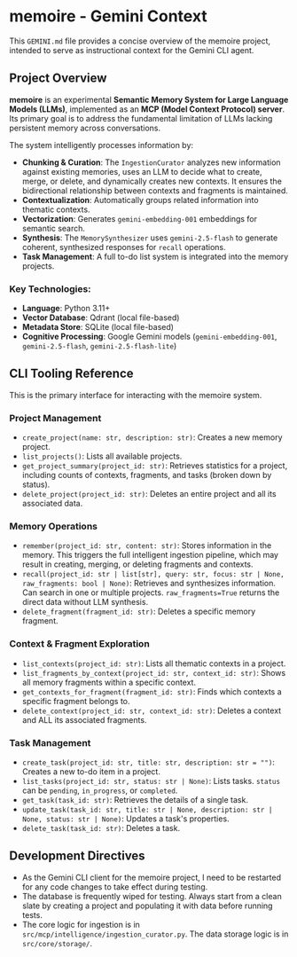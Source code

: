 # memoire - Gemini Context

This `GEMINI.md` file provides a concise overview of the memoire project, intended to serve as instructional context for the Gemini CLI agent.

## Project Overview

**memoire** is an experimental **Semantic Memory System for Large Language Models (LLMs)**, implemented as an **MCP (Model Context Protocol) server**. Its primary goal is to address the fundamental limitation of LLMs lacking persistent memory across conversations.

The system intelligently processes information by:
-   **Chunking & Curation**: The `IngestionCurator` analyzes new information against existing memories, uses an LLM to decide what to create, merge, or delete, and dynamically creates new contexts. It ensures the bidirectional relationship between contexts and fragments is maintained.
-   **Contextualization**: Automatically groups related information into thematic contexts.
-   **Vectorization**: Generates `gemini-embedding-001` embeddings for semantic search.
-   **Synthesis**: The `MemorySynthesizer` uses `gemini-2.5-flash` to generate coherent, synthesized responses for `recall` operations.
-   **Task Management**: A full to-do list system is integrated into the memory projects.

### Key Technologies:
-   **Language**: Python 3.11+
-   **Vector Database**: Qdrant (local file-based)
-   **Metadata Store**: SQLite (local file-based)
-   **Cognitive Processing**: Google Gemini models (`gemini-embedding-001`, `gemini-2.5-flash`, `gemini-2.5-flash-lite`)

## CLI Tooling Reference

This is the primary interface for interacting with the memoire system.

### Project Management
-   `create_project(name: str, description: str)`: Creates a new memory project.
-   `list_projects()`: Lists all available projects.
-   `get_project_summary(project_id: str)`: Retrieves statistics for a project, including counts of contexts, fragments, and tasks (broken down by status).
-   `delete_project(project_id: str)`: Deletes an entire project and all its associated data.

### Memory Operations
-   `remember(project_id: str, content: str)`: Stores information in the memory. This triggers the full intelligent ingestion pipeline, which may result in creating, merging, or deleting fragments and contexts.
-   `recall(project_id: str | list[str], query: str, focus: str | None, raw_fragments: bool | None)`: Retrieves and synthesizes information. Can search in one or multiple projects. `raw_fragments=True` returns the direct data without LLM synthesis.
-   `delete_fragment(fragment_id: str)`: Deletes a specific memory fragment.

### Context & Fragment Exploration
-   `list_contexts(project_id: str)`: Lists all thematic contexts in a project.
-   `list_fragments_by_context(project_id: str, context_id: str)`: Shows all memory fragments within a specific context.
-   `get_contexts_for_fragment(fragment_id: str)`: Finds which contexts a specific fragment belongs to.
-   `delete_context(project_id: str, context_id: str)`: Deletes a context and ALL its associated fragments.

### Task Management
-   `create_task(project_id: str, title: str, description: str = "")`: Creates a new to-do item in a project.
-   `list_tasks(project_id: str, status: str | None)`: Lists tasks. `status` can be `pending`, `in_progress`, or `completed`.
-   `get_task(task_id: str)`: Retrieves the details of a single task.
-   `update_task(task_id: str, title: str | None, description: str | None, status: str | None)`: Updates a task's properties.
-   `delete_task(task_id: str)`: Deletes a task.

## Development Directives

-   As the Gemini CLI client for the memoire project, I need to be restarted for any code changes to take effect during testing.
-   The database is frequently wiped for testing. Always start from a clean slate by creating a project and populating it with data before running tests.
-   The core logic for ingestion is in `src/mcp/intelligence/ingestion_curator.py`. The data storage logic is in `src/core/storage/`.